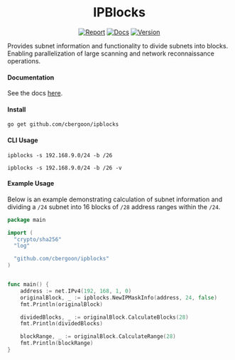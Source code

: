 <h1 align="center">IPBlocks</h1>
<p align="center">
<a href="https://goreportcard.com/report/github.com/cbergoon/ipblocks"><img src="https://goreportcard.com/badge/github.com/cbergoon/ipblocks?1=1" alt="Report"></a>
<a href="https://godoc.org/github.com/cbergoon/ipblocks"><img src="https://img.shields.io/badge/godoc-reference-brightgreen.svg" alt="Docs"></a>
<a href="#"><img src="https://img.shields.io/badge/version-0.1.0-brightgreen.svg" alt="Version"></a>
</p>

Provides subnet information and functionality to divide subnets into blocks. Enabling parallelization of large scanning and network reconnaissance operations.

#### Documentation 

See the docs [here](https://godoc.org/github.com/cbergoon/ipblocks).

#### Install
```
go get github.com/cbergoon/ipblocks
```

#### CLI Usage 
```
ipblocks -s 192.168.9.0/24 -b /26 
```
```
ipblocks -s 192.168.9.0/24 -b /26 -v
```

#### Example Usage
Below is an example demonstrating calculation of subnet information and dividing a `/24` subnet into 16 blocks of `/28` address ranges within the `/24`. 

```go
package main

import (
  "crypto/sha256"
  "log"

  "github.com/cbergoon/ipblocks"
)


func main() {
	address := net.IPv4(192, 168, 1, 0)
	originalBlock, _ := ipblocks.NewIPMaskInfo(address, 24, false)
	fmt.Println(originalBlock)

	dividedBlocks, _ := originalBlock.CalculateBlocks(28)
	fmt.Println(dividedBlocks)

	blockRange, _ := originalBlock.CalculateRange(28)
	fmt.Println(blockRange)
}

```

